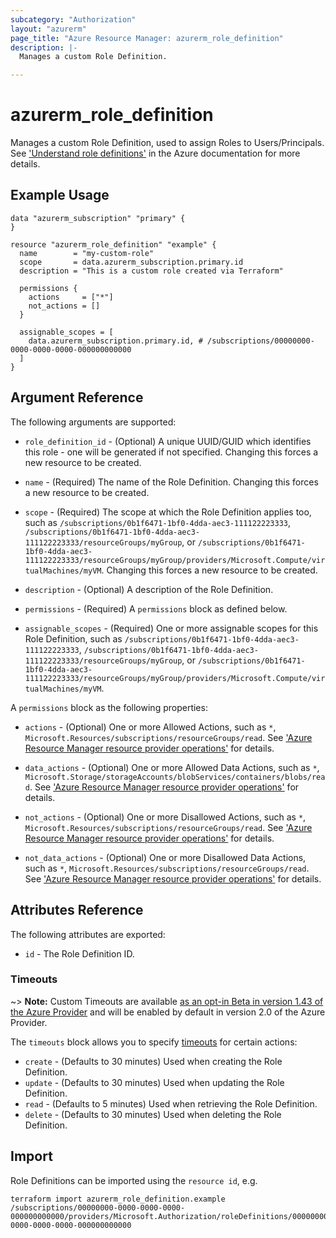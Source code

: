 ```yaml
---
subcategory: "Authorization"
layout: "azurerm"
page_title: "Azure Resource Manager: azurerm_role_definition"
description: |-
  Manages a custom Role Definition.

---
```


# azurerm_role_definition

Manages a custom Role Definition, used to assign Roles to Users/Principals. See ['Understand role definitions'](https://docs.microsoft.com/en-us/azure/role-based-access-control/role-definitions) in the Azure documentation for more details.

## Example Usage

```hcl
data "azurerm_subscription" "primary" {
}

resource "azurerm_role_definition" "example" {
  name        = "my-custom-role"
  scope       = data.azurerm_subscription.primary.id
  description = "This is a custom role created via Terraform"

  permissions {
    actions     = ["*"]
    not_actions = []
  }

  assignable_scopes = [
    data.azurerm_subscription.primary.id, # /subscriptions/00000000-0000-0000-0000-000000000000
  ]
}
```

## Argument Reference

The following arguments are supported:

* `role_definition_id` - (Optional) A unique UUID/GUID which identifies this role - one will be generated if not specified. Changing this forces a new resource to be created.

* `name` - (Required) The name of the Role Definition. Changing this forces a new resource to be created.

* `scope` - (Required) The scope at which the Role Definition applies too, such as `/subscriptions/0b1f6471-1bf0-4dda-aec3-111122223333`, `/subscriptions/0b1f6471-1bf0-4dda-aec3-111122223333/resourceGroups/myGroup`, or `/subscriptions/0b1f6471-1bf0-4dda-aec3-111122223333/resourceGroups/myGroup/providers/Microsoft.Compute/virtualMachines/myVM`. Changing this forces a new resource to be created.

* `description` - (Optional) A description of the Role Definition.

* `permissions` - (Required) A `permissions` block as defined below.

* `assignable_scopes` - (Required) One or more assignable scopes for this Role Definition, such as `/subscriptions/0b1f6471-1bf0-4dda-aec3-111122223333`, `/subscriptions/0b1f6471-1bf0-4dda-aec3-111122223333/resourceGroups/myGroup`, or `/subscriptions/0b1f6471-1bf0-4dda-aec3-111122223333/resourceGroups/myGroup/providers/Microsoft.Compute/virtualMachines/myVM`.

A `permissions` block as the following properties:

* `actions` - (Optional) One or more Allowed Actions, such as `*`, `Microsoft.Resources/subscriptions/resourceGroups/read`. See ['Azure Resource Manager resource provider operations'](https://docs.microsoft.com/en-us/azure/role-based-access-control/resource-provider-operations) for details.

* `data_actions` - (Optional) One or more Allowed Data Actions, such as `*`, `Microsoft.Storage/storageAccounts/blobServices/containers/blobs/read`. See ['Azure Resource Manager resource provider operations'](https://docs.microsoft.com/en-us/azure/role-based-access-control/resource-provider-operations) for details.

* `not_actions` - (Optional) One or more Disallowed Actions, such as `*`, `Microsoft.Resources/subscriptions/resourceGroups/read`. See ['Azure Resource Manager resource provider operations'](https://docs.microsoft.com/en-us/azure/role-based-access-control/resource-provider-operations) for details.

* `not_data_actions` - (Optional) One or more Disallowed Data Actions, such as `*`, `Microsoft.Resources/subscriptions/resourceGroups/read`. See ['Azure Resource Manager resource provider operations'](https://docs.microsoft.com/en-us/azure/role-based-access-control/resource-provider-operations) for details.

## Attributes Reference

The following attributes are exported:

* `id` - The Role Definition ID.

### Timeouts

~> **Note:** Custom Timeouts are available [as an opt-in Beta in version 1.43 of the Azure Provider](/docs/providers/azurerm/guides/2.0-beta.html) and will be enabled by default in version 2.0 of the Azure Provider.

The `timeouts` block allows you to specify [timeouts](https://www.terraform.io/docs/configuration/resources.html#timeouts) for certain actions:

* `create` - (Defaults to 30 minutes) Used when creating the Role Definition.
* `update` - (Defaults to 30 minutes) Used when updating the Role Definition.
* `read` - (Defaults to 5 minutes) Used when retrieving the Role Definition.
* `delete` - (Defaults to 30 minutes) Used when deleting the Role Definition.

## Import

Role Definitions can be imported using the `resource id`, e.g.

```shell
terraform import azurerm_role_definition.example /subscriptions/00000000-0000-0000-0000-000000000000/providers/Microsoft.Authorization/roleDefinitions/00000000-0000-0000-0000-000000000000
```
